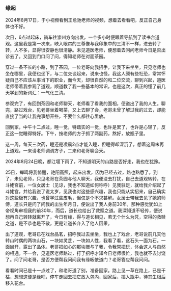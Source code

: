 ### 缘起

2024年8月17日，于小视频看到王愈驰老师的视频，想着去看看吧，反正自己身体也不好。

次日，6点过起床，骑车往崇州方向出发，一个多小时便跟着导航到了读书台道观。这里我是第一次来，映入眼帘的三尊像与我印象中的三清不一样，进去转了转，人不多，显得很安静也很清静。未见道医老师，便想着去问问老师今日是否出诊去了。又回到门口问了问，得知老师在对面茶园。

穿过一条不长的小路，到了茶园，一位老哥向我招手，让我下来坐坐，只见老师也坐在哪里，我便也坐下，与二位交谈起来，说来也怪，我这人颇有些社恐，常常怀疑自己不应该从事当下的职业，而今天，却很自然的和二位交流，聊到兴起，道医老师带着我参观了道观，顺道教了我一些基本的常识，也是这次，真正的懂了前几天学到的新词汇：一气化三清。

参观完了，有回到茶园和老师聊天，老师看了看我的面相，便道出了我的人生。聊完，路过戏台，见老哥坐着喝茶，又上去聊了会，老哥未曾了解过我的过去，却能直接了当的让我完事想开些，不要什么都往心里放。

回到家，中午十二点过，睡一觉，特踏实的一觉，也许是累了，也许是心轻了，反正这一觉睡得特好。下午，按老师的方子抓了两副药，熬好，放瓶子里。

这一周，每天三次药，睡还是凌晨2点才能入睡，但睡得却深沉了，想着这周末再上道观，一来请老师调调方子，二来和老哥聊会天。

2024年8月24日晚，都江堰下雨了，不知道明天的山路是否好走，我也在犹豫。

25日，蝉鸣将我惊醒，艳阳高照，起床出发，因为已经去过，路也熟悉了。到了，未见老师，只见老哥在茶园与他人聊天，我便没去打扰，自己去道观转转，在斗姥宫前，一位女居士（见谅，我也不知道如何称呼）见我驻足，就给我介绍起了斗姥宫，并给我说了说太岁，见我也对这些感兴趣，我也只能从实招来，自己确实对这些极有兴趣，也曾学过些皮毛，但仅是个不求甚解。女居士带我去见了她的师傅，道长只是问了问我的出生年月日，便说出了我人身前30年，那种感觉犹如上帝视角审视我的前30年，而后，道长也给出了救赎之道。我深知道不轻传，便说想再自己转转就离开了，今日有缘，得与道长相见，若无个什么为凭，空得的救赎之道，是不恭也是不敬，更是让道长介入了他人因果。

出了道观，老哥已在戏台品茗，招呼我过去坐坐，我也上了戏台，老哥说前几天他转山时偶的两块山石，一块如灵芝，一块如人性，我看了看，这石头一面为石。一面崩开，露出了晶体。老哥把如心的那块赠与了我，令我常把玩，体会这人与自然的相通。不一会，见道医老师路过，打了招呼才知今日老师很忙，我也就不去讨饶了。问了问老哥，是否方便帮我问问我有缘皈依道门？老哥答应帮我问问。

看看时间已是十一点过了，和老哥道了别，准备回家。路上见一草在路上，已是干枯，想想这便是缘吧，停车走回去把它放入包内，回家后，插入瓶中，待其生根后移入花台。

